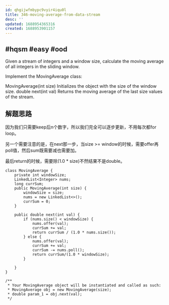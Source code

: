 ```yaml
---
id: qhgijwfmbypc9vyir4iqu0l
title: 346-moving-average-from-data-stream
desc: ''
updated: 1688954365316
created: 1688953901157
---
```

## #hqsm #easy #ood

Given a stream of integers and a window size, calculate the moving average of all integers in the sliding window.

Implement the MovingAverage class:

MovingAverage(int size) Initializes the object with the size of the window size.
double next(int val) Returns the moving average of the last size values of the stream.

## 解题思路

因为我们只需要keep后n个数字，所以我们完全可以逐步更新，不用每次都for loop。

另一个需要注意的是，在next那一步，当size >= window的时候，需要offer再poll值，然后sum既需要减也需要加。

最后return的时候，需要除(1.0 * size)不然结果不是double。

```
class MovingAverage {
    private int windowSize;
    LinkedList<Integer> nums;
    long currSum;
    public MovingAverage(int size) {
        windowSize = size;
        nums = new LinkedList<>();
        currSum = 0;
    }
    
    public double next(int val) {
        if (nums.size() < windowSize) {
            nums.offer(val);
            currSum += val;
            return currSum / (1.0 * nums.size());
        } else {
            nums.offer(val);
            currSum += val;
            currSum -= nums.poll();
            return currSum/(1.0 * windowSize);
        }
        
    }
}

/**
 * Your MovingAverage object will be instantiated and called as such:
 * MovingAverage obj = new MovingAverage(size);
 * double param_1 = obj.next(val);
 */
```
